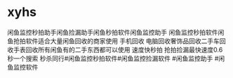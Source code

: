# xyhs
闲鱼监控秒拍助手闲鱼捡漏助手闲鱼秒拍软件闲鱼监控助手 闲鱼监控秒拍软件闲鱼抢拍软件适合大量闲鱼回收的商家使用 手机回收 电脑回收奢饰品回收二手车回收手表回收所有闲鱼有的二手东西都可以使用 速度快秒拍 抢拍捡漏最快速度0.6秒一个搜索 秒杀同行#闲鱼监控秒拍软件#闲鱼监控捡漏软件 #闲鱼监控助手 #闲鱼监控软件
